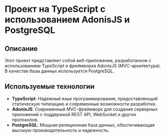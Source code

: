 # Проект на TypeScript с использованием AdonisJS и PostgreSQL

## Описание
Этот проект представляет собой веб-приложение, разработанное с использованием TypeScript и фреймворка AdonisJS (MVC-архитектура). В качестве базы данных используется PostgreSQL.

## Используемые технологии

- **TypeScript**: Надежный язык программирования, предоставляющий статическую типизацию и современные возможности разработки.
- **AdonisJS**: Современный MVC-фреймворк для создания серверных приложений с поддержкой REST API, WebSocket и других протоколов.
- **PostgreSQL**: Мощная реляционная база данных, обеспечивающая высокую производительность и надежность.